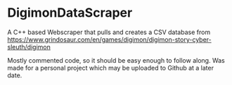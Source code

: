 # DigimonDataScraper
A C++ based Webscraper that pulls and creates a CSV database from 
https://www.grindosaur.com/en/games/digimon/digimon-story-cyber-sleuth/digimon

Mostly commented code, so it should be easy enough to follow along.
Was made for a personal project which may be uploaded to Github at a later date.
